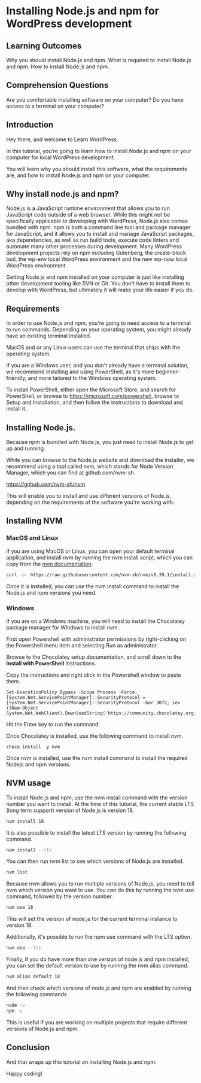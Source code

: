 # Installing Node.js and npm for WordPress development

## Learning Outcomes

Why you should install Node.js and npm.
What is required to install Node.js and npm.
How to install Node.js and npm.

## Comprehension Questions

Are you comfortable installing software on your computer?
Do you have access to a terminal on your computer?

## Introduction

Hey there, and welcome to Learn WordPress.

In this tutorial, you’re going to learn how to install Node.js and npm on your computer for local WordPress development.

You will learn why you should install this software, what the requirements are, and how to install Node.js and npm on your computer.

## Why install node.js and npm?

Node.js is a JavaScript runtime environment that allows you to run JavaScript code outside of a web browser. While this might not be specifically applicable to developing with WordPress, Node.js also comes bundled with npm. npm is both a command line tool and package manager for JavaScript, and it allows you to install and manage JavaScript packages, aka dependencies, as well as run build tools, execute code linters and automate many other processes during development. Many WordPress development projects rely on npm including Gutenberg, the create-block tool, the wp-env local WordPress environment and the new wp-now local WordPress environment.

Getting Node.js and npm installed on your computer is just like installing other development tooling like SVN or Git. You don't have to install them to develop with WordPress, but ultimately it will make your life easier if you do.

## Requirements

In order to use Node.js and npm, you're going to need access to a terminal to run commands. Depending on your operating system, you might already have an existing terminal installed. 

MacOS and or any Linux users can use the terminal that ships with the operating system. 

If you are a Windows user, and you don't already have a terminal solution, we recommend installing and using PowerShell, as it's more beginner-friendly, and more tailored to the Windows operating system.

To install PowerShell, either open the Microsoft Store, and search for PowerShell, or browse to https://microsoft.com/powershell, browse to Setup and Installation, and then follow the instructions to download and install it.

## Installing Node.js.

Because npm is bundled with Node.js, you just need to install Node.js to get up and running.

While you can browse to the Node.js website and download the installer, we recommend using a tool called nvm, which stands for Node Version Manager, which you can find at github.com/nvm-sh. 

https://github.com/nvm-sh/nvm

This will enable you to install and use different versions of Node.js, depending on the requirements of the software you're working with.

## Installing NVM

### MacOS and Linux

If you are using MacOS or Linux, you can open your default terminal application, and install nvm by running the nvm install script, which you can copy from the [nvm documentation](https://github.com/nvm-sh/nvm/blob/master/README.md#installing-and-updating).

```bash
curl -o- https://raw.githubusercontent.com/nvm-sh/nvm/v0.39.1/install.sh | bash
```

Once it is installed, you can use the nvm install command to install the Node.js and npm versions you need. 

### Windows

If you are on a Windows machine, you will need to install the Chocolatey package manager for Windows to install nvm.

First open Powershell with administrator permissions by right-clicking on the Powershell menu item and selecting Run as administrator.

Browse to the Chocolatey setup documentation, and scroll down to the **Install with PowerShell** Instructions.

Copy the instructions and right click in the Powershell window to paste them.

```
Set-ExecutionPolicy Bypass -Scope Process -Force; [System.Net.ServicePointManager]::SecurityProtocol = [System.Net.ServicePointManager]::SecurityProtocol -bor 3072; iex ((New-Object System.Net.WebClient).DownloadString('https://community.chocolatey.org/install.ps1'))
```

Hit the Enter key to run the command.

Once Chocolatey is installed, use the following command to install nvm.

```
choco install -y nvm
```

Once nvm is installed, use the nvm install command to install the required Nodejs and npm versions.

## NVM usage

To install Node.js and npm, use the nvm install command with the version number you want to install. At the time of this tutorial, the current stable LTS (long term support) version of Node.js is version 18.

```bash
nvm install 18
```

It is also possible to install the latest LTS version by running the following command.

```bash
nvm install --lts
```

You can then run nvm list to see which versions of Node.js are installed.

```bash
nvm list
```

Because nvm allows you to run multiple versions of Node.js, you need to tell nvm which version you want to use. You can do this by running the nvm use command, followed by the version number.

```bash
nvm use 18
```

This will set the version of node.js for the current terminal instance to version 18. 

Additionally, it's possible to run the npm use command with the LTS option.

```bash
nvm use --lts
```

Finally, if you do have more than one version of node.js and npm installed, you can set the default version to use by running the nvm alias command.

```bash
nvm alias default 18
```

And then check which versions of node.js and npm are enabled by running the following commands

```bash
node -v
npm -v
```

This is useful if you are working on multiple projects that require different versions of Node.js and npm.

## Conclusion

And that wraps up this tutorial on installing Node.js and npm. 

Happy coding!



